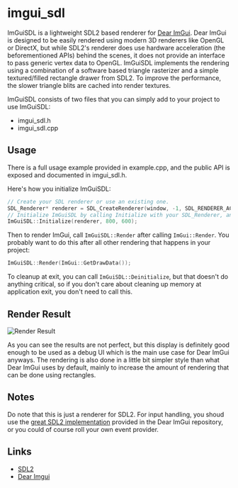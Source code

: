 # imgui_sdl

ImGuiSDL is a lightweight SDL2 based renderer for [Dear ImGui](https://github.com/ocornut/imgui). Dear ImGui is designed to be easily rendered using modern 3D renderers like OpenGL or DirectX, but while SDL2's renderer does use hardware acceleration (the beforementioned APIs) behind the scenes, it does not provide an interface to pass generic vertex data to OpenGL. ImGuiSDL implements the rendering using a combination of a software based triangle rasterizer and a simple textured/filled rectangle drawer from SDL2. To improve the performance, the slower triangle blits are cached into render textures.

ImGuiSDL consists of two files that you can simply add to your project to use ImGuiSDL:

* imgui_sdl.h
* imgui_sdl.cpp

## Usage

There is a full usage example provided in example.cpp, and the public API is exposed and documented in imgui_sdl.h. 

Here's how you initialize ImGuiSDL:
```cpp
// Create your SDL renderer or use an existing one.
SDL_Renderer* renderer = SDL_CreateRenderer(window, -1, SDL_RENDERER_ACCELERATED);
// Initialize ImGuiSDL by calling Initialize with your SDL_Renderer, and with window size. This will also take care of setting up the ImGui viewport.
ImGuiSDL::Initialize(renderer, 800, 600);
```

Then to render ImGui, call `ImGuiSDL::Render` after calling `ImGui::Render`. You probably want to do this after all other rendering that happens in your project:

```cpp
ImGuiSDL::Render(ImGui::GetDrawData());
```

To cleanup at exit, you can call `ImGuiSDL::Deinitialize`, but that doesn't do anything critical, so if you don't care about cleaning up memory at application exit, you don't need to call this.

## Render Result

![Render Result](https://i.imgur.com/UzUsUO2.png)

As you can see the results are not perfect, but this display is definitely good enough to be used as a debug UI which is the main use case for Dear ImGui anyways. The rendering is also done in a little bit simpler style than what Dear ImGui uses by default, mainly to increase the amount of rendering that can be done using rectangles.

## Notes

Do note that this is just a renderer for SDL2. For input handling, you shoud use the [great SDL2 implementation](https://github.com/ocornut/imgui/blob/master/examples/imgui_impl_sdl.cpp) provided in the Dear ImGui repository, or you could of course roll your own event provider.

## Links

* [SDL2](https://www.libsdl.org/)
* [Dear Imgui](https://github.com/ocornut/imgui)
